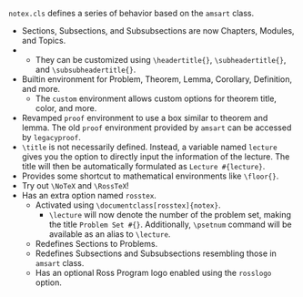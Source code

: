 `notex.cls` defines a series of behavior based on the `amsart` class.

* Sections, Subsections, and Subsubsections are now Chapters, Modules, and Topics.
* * They can be customized using `\headertitle{}`, `\subheadertitle{}`, and `\subsubheadertitle{}`.
* Builtin environment for Problem, Theorem, Lemma, Corollary, Definition, and more.
  * The `custom` environment allows custom options for theorem title, color, and more.
* Revamped `proof` environment to use a box similar to theorem and lemma. The old `proof` environment provided by `amsart` can be accessed by `legacyproof`.
* `\title` is not necessarily defined. Instead, a variable named `lecture` gives you the option to directly input the information of the lecture. The title will then be automatically formulated as `Lecture #{lecture}`.
* Provides some shortcut to mathematical environments like `\floor{}`.
* Try out `\NoTeX` and `\RossTeX`!
* Has an extra option named `rosstex`.
  * Activated using `\documentclass[rosstex]{notex}`.
    * `\lecture` will now denote the number of the problem set, making the title `Problem Set #{}`. Additionally, `\psetnum` command will be available as an alias to `\lecture`.
  * Redefines Sections to Problems.
  * Redefines Subsections and Subsubsections resembling those in `amsart` class.
  * Has an optional Ross Program logo enabled using the `rosslogo` option.
